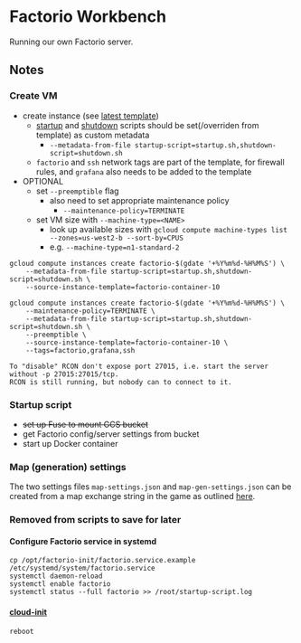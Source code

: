 # Factorio Workbench

Running our own Factorio server.

## Notes

### Create VM

- create instance (see [latest template])
  - [startup](startup.sh) and [shutdown](shutdown.sh) scripts should be set(/overriden from template) as custom
  metadata
    - `--metadata-from-file startup-script=startup.sh,shutdown-script=shutdown.sh`
  - `factorio` and `ssh` network tags are part of the template, for firewall rules, and `grafana` also needs to be
    added to the template
- OPTIONAL
  - set `--preemptible` flag
    - also need to set appropriate maintenance policy
      - `--maintenance-policy=TERMINATE`
  - set VM size with `--machine-type=<NAME>`
    - look up available sizes with `gcloud compute machine-types list --zones=us-west2-b --sort-by=CPUS`
    - e.g. `--machine-type=n1-standard-2`

``` shell
gcloud compute instances create factorio-$(gdate '+%Y%m%d-%H%M%S') \
    --metadata-from-file startup-script=startup.sh,shutdown-script=shutdown.sh \
    --source-instance-template=factorio-container-10
```

``` shell
gcloud compute instances create factorio-$(gdate '+%Y%m%d-%H%M%S') \
    --maintenance-policy=TERMINATE \
    --metadata-from-file startup-script=startup.sh,shutdown-script=shutdown.sh \
    --preemptible \
    --source-instance-template=factorio-container-10 \
    --tags=factorio,grafana,ssh
```

``` text
To "disable" RCON don't expose port 27015, i.e. start the server without -p 27015:27015/tcp.
RCON is still running, but nobody can to connect to it.
```

### Startup script

- ~~set up Fuse to mount GCS bucket~~
- get Factorio config/server settings from bucket
- start up Docker container

### Map (generation) settings

The two settings files `map-settings.json` and `map-gen-settings.json` can be created from a map exchange string in the
game as outlined
[here](https://wiki.factorio.com/Command_line_parameters#Creating_the_JSON_files_from_a_map_exchange_string).

### Removed from scripts to save for later

#### Configure Factorio service in systemd

``` shell
cp /opt/factorio-init/factorio.service.example /etc/systemd/system/factorio.service
systemctl daemon-reload
systemctl enable factorio
systemctl status --full factorio >> /root/startup-script.log
```

#### [cloud-init](https://cloudinit.readthedocs.io/en/latest/topics/examples.html#reboot-poweroff-when-finished)

``` shell
reboot
```

[latest template]: https://console.cloud.google.com/compute/instanceTemplates/details/factorio-container-10?project=jlucktay-factorio
